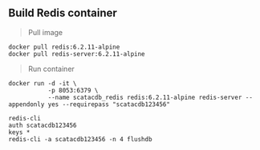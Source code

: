 
## Build Redis container

> Pull image

```shell
docker pull redis:6.2.11-alpine
docker pull redis-server:6.2.11-alpine
```

> Run container

```shell
docker run -d -it \
           -p 8053:6379 \
           --name scatacdb_redis redis:6.2.11-alpine redis-server --appendonly yes --requirepass "scatacdb123456"
```

```shell
redis-cli
auth scatacdb123456
keys *
redis-cli -a scatacdb123456 -n 4 flushdb
```
